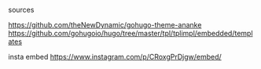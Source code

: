 sources

https://github.com/theNewDynamic/gohugo-theme-ananke
https://github.com/gohugoio/hugo/tree/master/tpl/tplimpl/embedded/templates

insta embed
https://www.instagram.com/p/CRoxgPrDjgw/embed/
